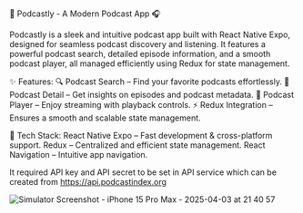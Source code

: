 📢 Podcastly - A Modern Podcast App 🎧

Podcastly is a sleek and intuitive podcast app built with React Native Expo, designed for seamless podcast discovery and listening. It features a powerful podcast search, detailed episode information, and a smooth podcast player, all managed efficiently using Redux for state management.

✨ Features:
  🔍 Podcast Search – Find your favorite podcasts effortlessly.
  📖 Podcast Detail – Get insights on episodes and podcast metadata.
  🎵 Podcast Player – Enjoy streaming with playback controls.
  ⚡ Redux Integration – Ensures a smooth and scalable state management.

🚀 Tech Stack:
  React Native Expo – Fast development & cross-platform support.
  Redux – Centralized and efficient state management.
  React Navigation – Intuitive app navigation.

It required API key and API secret to be set in API service which can be created from https://api.podcastindex.org

![Simulator Screenshot - iPhone 15 Pro Max - 2025-04-03 at 21 40 57](https://github.com/user-attachments/assets/db369447-501c-42b7-958b-a99e62645219)

